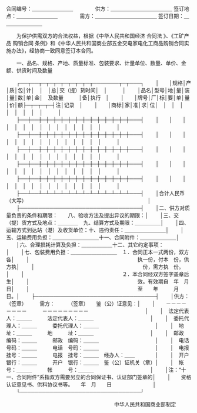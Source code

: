 
 


合同编号：＿＿＿＿＿＿＿＿
　　　　供方：＿＿＿＿＿＿＿＿＿＿＿＿ 签订地点：＿＿＿＿＿＿＿＿
　　　　需方：＿＿＿＿＿＿＿＿＿＿＿＿ 签订日期：＿＿＿＿＿＿＿＿

　　为保护供需双方的合法权益，根据《中华人民共和国经济
合同法
》、《工矿产品
购销合同
条例》和《中华人民共和国商业部五金交电家电化工商品购销合同实施办法》，经协商一致同意签订本合同。

　　一、品名、规格、产地、质量标准、包装要求、计量单位、数量、单价、金额、供货时间及数量

　　┌──┬──┬─┬─┬─┬─┬─┬─┬─┬───────┬─┬───┐
　　│　　│规格│产│质│包│计│　│　│总│交（提）货时间│　│　　　│
　　│品名│型号│地│量│装│量│数│单│金│　及数量　　　│备│执行　│
　　│　　│牌号│厂│标│要│单│量│价│额├─┬─┬─┬─┤注│记录　│
　　│　　│商标│家│准│求│位│　│　│　│　│　│　│　│　│　　　│
　　├──┼──┼─┼─┼─┼─┼─┼─┼─┼─┼─┼─┼─┼─┼───┤
　　│　　│　　│　│　│　│　│　│　│　│　│　│　│　│　│　　　│
　　├──┼──┼─┼─┼─┼─┼─┼─┼─┼─┼─┼─┼─┼─┼───┤
　　│　　│　　│　│　│　│　│　│　│　│　│　│　│　│　│　　　│
　　├──┼──┼─┼─┼─┼─┼─┼─┼─┼─┼─┼─┼─┼─┼───┤
　　│　　│　　│　│　│　│　│　│　│　│　│　│　│　│　│　　　│
　　├──┼──┼─┼─┼─┼─┼─┼─┼─┼─┼─┼─┼─┼─┼───┤
　　│　　│　　│　│　│　│　│　│　│　│　│　│　│　│　│　　　│
　　├──┼──┼─┼─┼─┼─┼─┼─┼─┼─┼─┼─┼─┼─┼───┤
　　│　　│　　│　│　│　│　│　│　│　│　│　│　│　│　│　　　│
　　├──┴──┴─┴─┴─┴─┴─┴─┴─┴─┴─┴─┴─┴─┴───┤
　　│合计人民币（大写）　　　　　　　　　　　　　　　　　　　　　　　　│
　　├─────────────────────────────────┤
　　│二、供方对质量负责的条件和期限：　　八、验收方法及提出异议的期限：│
　　│三、交（提）货方式及地点：＿＿＿＿　九、结算方式及期限：＿＿＿＿＿│
　　│四、运输方式到达站（港）及收货单位：十、违约责任：＿＿＿＿＿＿＿＿│
　　│五、运输费用负担：＿＿＿＿＿＿＿＿＿十一、合同附件：＿＿＿＿＿＿＿│
　　│六、合理损耗计算及负担：＿＿＿＿＿＿十二、其它约定事项：　　　　　│
　　│七、包装费用负担：＿＿＿＿＿＿＿＿＿　１．合同正本一式两份，双方各│
　　│　　　　　　　　　　　　　　　　　　　　　执一份，付本　份，供方执│
　　│　　　　　　　　　　　　　　　　　　　　　份，需方执　份。　　　　│
　　│　　　　　　　　　　　　　　　　　　　２．本合同经双方签字盖章后生│
　　│　　　　　　　　　　　　　　　　　　　　　效。有效期自　年　月　日│
　　│　　　　　　　　　　　　　　　　　　　　　至　　年　　　月　　日。│
　　├─────────────────────────────────┤
　　│供方：　　　（签章）　　　需方：　　　（签章）　　鉴（公）证意见：│
　　│　　－－－－－－－－　　　－－－－－－－－－　　　　　　　　　　　│
　　│　法定代表人：＿＿＿　　　法定代表人：＿＿＿　　　　　　　　　　　│
　　│　委托代理人：＿＿＿　　　委托代理人：＿＿＿　　　　　　　　　　　│
　　│　地　　　址：＿＿＿　　　地　　　址：＿＿＿　　　　　　　　　　　│
　　│　邮政　编码：＿＿＿　　　邮政　编码：＿＿＿　　　　　　　　　　　│
　　│　电话　号码：＿＿＿　　　电话　号码：＿＿＿　　　　　　　　　　　│
　　│　电报　挂号：＿＿＿　　　电报　挂号：＿＿＿　经办人：＿＿　　　　│
　　│　开户　银行：＿＿＿　　　开户　银行：＿＿＿　鉴（公）证机关（章）│
　　│　帐　　　号：＿＿＿　　　帐　　　号：＿＿＿　　　　　　　　　　　│
　　│注：“十一、合同附件”系指双方需要另立的合同保证书、认证部门签章的│
　　│　　资格认证意见书、供料协议书等。　　年　月　　日　　　　　　　　│
　　└─────────────────────────────────┘

　　　　　　　　　　　　　　　　　　　　　中华人民共和国商业部制定 
 


 

 
 
 
 
 
  


  
 

  


  


  
 
 
 
 

